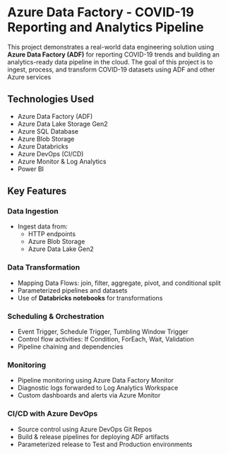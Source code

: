 # Azure Data Factory - COVID-19 Reporting and Analytics Pipeline

This project demonstrates a real-world data engineering solution using **Azure Data Factory (ADF)** for reporting COVID-19 trends and building an analytics-ready data pipeline in the cloud. The goal of this project is to ingest, process, and transform COVID-19 datasets using ADF and other Azure services

## Technologies Used

- Azure Data Factory (ADF)
- Azure Data Lake Storage Gen2
- Azure SQL Database
- Azure Blob Storage
- Azure Databricks
- Azure DevOps (CI/CD)
- Azure Monitor & Log Analytics
- Power BI

## Key Features

### Data Ingestion
- Ingest data from:
  - HTTP endpoints
  - Azure Blob Storage
  - Azure Data Lake Gen2

### Data Transformation
- Mapping Data Flows: join, filter, aggregate, pivot, and conditional split
- Parameterized pipelines and datasets
- Use of **Databricks notebooks** for transformations

### Scheduling & Orchestration
- Event Trigger, Schedule Trigger, Tumbling Window Trigger
- Control flow activities: If Condition, ForEach, Wait, Validation
- Pipeline chaining and dependencies

### Monitoring
- Pipeline monitoring using Azure Data Factory Monitor
- Diagnostic logs forwarded to Log Analytics Workspace
- Custom dashboards and alerts via Azure Monitor

### CI/CD with Azure DevOps
- Source control using Azure DevOps Git Repos
- Build & release pipelines for deploying ADF artifacts
- Parameterized release to Test and Production environments

